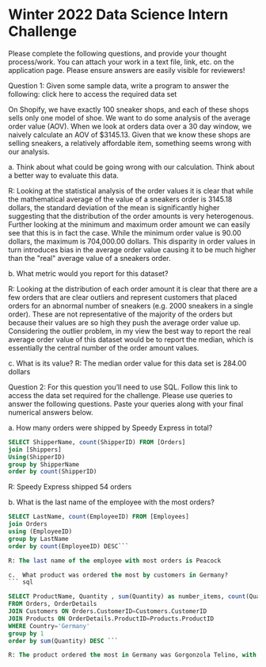 # Winter 2022 Data Science Intern Challenge 

Please complete the following questions, and provide your thought process/work. You can attach your work in a text file, link, etc. on the application page. Please ensure answers are easily visible for reviewers!


Question 1: Given some sample data, write a program to answer the following: click here to access the required data set

On Shopify, we have exactly 100 sneaker shops, and each of these shops sells only one model of shoe. We want to do some analysis of the average order value (AOV). When we look at orders data over a 30 day window, we naively calculate an AOV of $3145.13. Given that we know these shops are selling sneakers, a relatively affordable item, something seems wrong with our analysis. 

a.	Think about what could be going wrong with our calculation. Think about a better way to evaluate this data. 

R: Looking at the statistical analysis of the order values it is clear that while the mathematical average of the value of a sneakers order is 3145.18 dollars, the standard deviation of the mean is significantly higher suggesting that the distribution of the order amounts is very heterogenous. Further looking at the minimum and maximum order amount we can easily see that this is in fact the case. While the minimum order value is 90.00 dollars, the maximum is 704,000.00 dollars. This disparity in order values in turn introduces bias in the average order value causing it to be much higher than the "real" average value of a sneakers order.

b.	What metric would you report for this dataset?

R: Looking at the distribution of each order amount it is clear that there are a few orders that are clear outliers and represent customers that placed orders for an abnormal number of sneakers (e.g. 2000 sneakers in a single order). These are not representative of the majority of the orders but because their values are so high they push the average order value up. Considering the outlier problem, in my view the best way to report the real average order value of this dataset would be to report the median, which is essentially the central number of the order amount values.

c.	What is its value?
R: The median order value for this data set is 284.00 dollars


Question 2: For this question you’ll need to use SQL. Follow this link to access the data set required for the challenge. Please use queries to answer the following questions. Paste your queries along with your final numerical answers below.

a.	How many orders were shipped by Speedy Express in total?
``` sql 
SELECT ShipperName, count(ShipperID) FROM [Orders]
join [Shippers]
Using(ShipperID)
group by ShipperName
order by count(ShipperID)
```
R: Speedy Express shipped 54 orders

b.	What is the last name of the employee with the most orders?
```sql
SELECT LastName, count(EmployeeID) FROM [Employees]
join Orders
using (EmployeeID)
group by LastName
order by count(EmployeeID) DESC```

R: The last name of the employee with most orders is Peacock

c.	What product was ordered the most by customers in Germany?
``` sql

SELECT ProductName, Quantity , sum(Quantity) as number_items, count(Quantity) as number_orders
FROM Orders, OrderDetails
JOIN Customers ON Orders.CustomerID=Customers.CustomerID
JOIN Products ON OrderDetails.ProductID=Products.ProductID
WHERE Country='Germany'
group by 1
order by sum(Quantity) DESC ```

R: The product ordered the most in Germany was Gorgonzola Telino, with 350 orders and a total of 11450 items.


